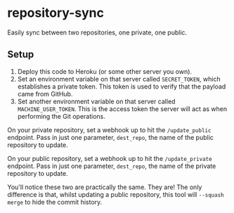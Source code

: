 repository-sync
===============

Easily sync between two repositories, one private, one public.

## Setup

1. Deploy this code to Heroku (or some other server you own).
2. Set an environment variable on that server called `SECRET_TOKEN`, which establishes a private token. This token is used to verify that the payload came from GitHub.
3. Set another environment variable on that server called `MACHINE_USER_TOKEN`. This is the access token the server will act as when performing the Git operations.

On your private repository, set a webhook up to hit the `/update_public` endpoint.
Pass in just one parameter, `dest_repo`, the name of the public repository to update.

On your public repository, set a webhook up to hit the `/update_private` endpoint.
Pass in just one parameter, `dest_repo`, the name of the private repository to update.

You'll notice these two are practically the same. They are! The only difference is
that, whilst updating a public repository, this tool will `--squash merge` to hide
the commit history.
